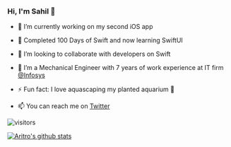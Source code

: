 ### Hi, I'm Sahil 👋


- 🔭 I’m currently working on my second iOS app
- 🌱 Completed 100 Days of Swift and now learning SwiftUI
- 👯 I’m looking to collaborate with developers on Swift
- 🍁 I’m a Mechanical Engineer with 7 years of work experience at IT firm [@Infosys](https://www.infosys.com/)
- ⚡ Fun fact: I love aquascaping my planted aquarium 🐠 


- 📫 You can reach me on [Twitter](https://twitter.com/sahilsatralkar)


![visitors](https://visitor-badge.laobi.icu/badge?page_id=sahilsatralkar)<br/>

[![Aritro's github stats](https://github-readme-stats.vercel.app/api?username=sahilsatralkar&bg_color=161b22&text_color=ffffff)](https://github.com/anuraghazra/github-readme-stats)
